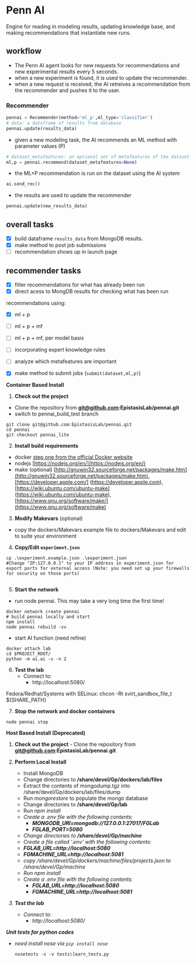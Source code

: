 # Penn AI
Engine for reading in modeling results, updating knowledge base, and making recommendations that instantiate new runs.
## workflow
 - The Penn AI agent looks for new requests for recommendations and new experimental results every 5 seconds.
 - when a new experiment is found, it is used to update the recommender.
 - when a new request is received, the AI retreives a recommendation from the recommender and pushes it to the user.
### Recommender
```python
pennai = Recommender(method='ml_p',ml_type='classifier')
# data: a dataframe of results from database
pennai.update(results_data)
```
 - given a new modeling task, the AI recommends an ML method with parameter values (P)
```python
# dataset_metafeatures: an optional set of metafeatures of the dataset to assist in recommendations
ml,p = pennai.recommend(dataset_metafeatures=None)
```
 - the ML+P recommendation is run on the dataset using the AI system

```python
ai.send_rec()
```
 - the results are used to update the recommender
```python
pennai.update(new_results_data)
```
## overall tasks
 - [x] build dataframe `results_data` from MongoDB results.
 - [x] make method to post job submissions
 - [ ] recommendation shows up in launch page

## recommender tasks
- [x] filter recommendations for what has already been run
- [x] direct acess to MongDB results for checking what has been run

recommendations using:
 - [x] ml + p
 - [ ] ml + p + mf
 - [ ] ml + p + mf, per model basis
 - [ ] incorporating expert knowledge rules
 - [ ] analyze which metafeatures are important
 - [x] make method to submit jobs (`submit(dataset,ml,p)`)



**Container Based Install**
1. **Check out the project**

  - Clone the repository from  <b>git@github.com:EpistasisLab/pennai.git</b>
  - switch to pennai_build_test branch
  ```shell
  git clone git@github.com:EpistasisLab/pennai.git
  cd pennai
  git checkout pennai_lite
  ```

2. **Install build requirements**

  - docker [step one from the official Docker website](https://docs.docker.com/engine/getstarted/step_one/)
  - nodejs [https://nodejs.org/en/](https://nodejs.org/en/)
  - make (optional) [http://gnuwin32.sourceforge.net/packages/make.htm](http://gnuwin32.sourceforge.net/packages/make.htm),[https://developer.apple.com/] (https://developer.apple.com),[https://wiki.ubuntu.com/ubuntu-make] (https://wiki.ubuntu.com/ubuntu-make),[https://www.gnu.org/software/make/](https://www.gnu.org/software/make)

3. **Modify Makevars** (optional)

  - copy the dockers/Makevars.example file to dockers/Makevars and edit to suite your environment

4. **Copy/Edit `experiment.json`**

  ```
  cp .\experiment.example.json .\experiment.json
  #Change "IP:127.0.0.1" to your IP address in experiment.json for export ports for external access (Note: you need set up your firewalls for security on those ports)


  ```

5. **Start the network**

  - run node pennai.  This may take a very long time the first time!
  ```shell
  docker network create pennai
  # build pennai locally and start
  npm install
  node pennai rebuild -sv
  ```

  - start AI function (need refine)
  ```
  docker attach lab
  cd $PROJECT_ROOT/
  python -m ai.ai -v -n 2
  ```

6. **Test the lab**
	- Connect to:
    	- http://localhost:5080/

Fedora/Redhat/Systems with SELinux:
chcon -Rt svirt_sandbox_file_t ${SHARE_PATH}

7. **Stop the network and docker containers**
  ```
  node pennai stop
  ```

**Host Based Install (Deprecated)**
1. **Check out the project**
        - Clone the repository from  <b>git@github.com:EpistasisLab/pennai.git</b>
2. **Perform Local Install**
	- Install MongoDB
	- Change directories to <b>/share/devel/Gp/dockers/lab/files</b>
	- Extract the contents of mongodump.tgz into /share/devel/Gp/dockers/lab/files/dump
	- Run <i>mongorestore</i> to populate the mongo database
	- Change directories to <b>/share/devel/Gp/lab</b>
	- Run <i>npm install<i>
	- Create a .env file with the following contents:
    	- <b>MONGODB_URI=mongodb://127.0.0.1:27017/FGLab</b>
    	- <b>FGLAB_PORT=5080</b>
	- Change directories to <b>/share/devel/Gp/machine</b>
	- Create a file called '.env' with the following contents:
	- <b>FGLAB_URL=http://localhost:5080</b>
	- <b>FGMACHINE_URL=http://localhost:5081</b>
    - copy /share/devel/Gp/dockers/machine/files/projects.json to /share/devel/Gp/machine
	- Run <i>npm install<i>
	- Create a .env file with the following contents:
    	- <b>FGLAB_URL=http://localhost:5080</b>
    	- <b>FGMACHINE_URL=http://localhost:5081</b>

3. **Test the lab**
	- Connect to:
    	- http://localhost:5080/

**Unit tests for python codes**
  -  need install nose via `pip install nose`

      ```
      nosetests -s -v tests\learn_tests.py
      ```
